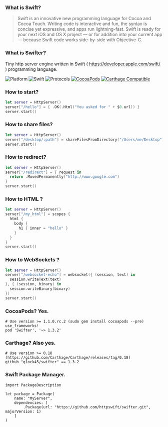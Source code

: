 ### What is Swift?

>Swift is an innovative new programming language for Cocoa and Cocoa Touch. Writing code is interactive and fun, the syntax is concise yet expressive, and apps run lightning-fast. Swift is ready for your next iOS and OS X project — or for addition into your current app — because Swift code works side-by-side with Objective-C.

### What is Swifter?

Tiny http server engine written in Swift ( https://developer.apple.com/swift/ ) programming language.

![Platform](https://img.shields.io/badge/Platform-Linux%20&%20OSX-4BC51D.svg?style=flat)
![Swift](https://img.shields.io/badge/Swift-2.2/3.0--dev-4BC51D.svg?style=flat)
![Protocols](https://img.shields.io/badge/Protocols-HTTP%201.1%20&%20WebSockets-4BC51D.svg?style=flat)
[![CocoaPods](https://img.shields.io/cocoapods/v/Swifter.svg?style=flat)]()
[![Carthage Compatible](https://img.shields.io/badge/Carthage-compatible-4BC51D.svg?style=flat)](https://github.com/Carthage/Carthage)

### How to start?
```swift
let server = HttpServer()
server["/hello"] = { .OK(.Html("You asked for " + $0.url)) }
server.start()
```
### How to share files?
```swift
let server = HttpServer()
server["/desktop/:path"] = shareFilesFromDirectory("/Users/me/Desktop")
server.start()
```
### How to redirect?
```swift
let server = HttpServer()
server["/redirect"] = { request in
  return .MovedPermanently("http://www.google.com")
}
server.start()
```
### How to HTML ?
```swift
let server = HttpServer()
server["/my_html"] = scopes { 
  html {
    body {
      h1 { inner = "hello" }
    }
  }
}
server.start()
```
### How to WebSockets ?
```swift
let server = HttpServer()
server["/websocket-echo"] = websocket({ (session, text) in
  session.writeText(text)
}, { (session, binary) in
  session.writeBinary(binary)
})
server.start()
```
### CocoaPods? Yes.
```
# Use version >= 1.1.0.rc.2 (sudo gem install cocoapods --pre)
use_frameworks!
pod 'Swifter', '~> 1.3.2'
```

### Carthage? Also yes.
```
# Use version >= 0.18 (https://github.com/Carthage/Carthage/releases/tag/0.18)
github "glock45/swifter" == 1.3.2
```

### Swift Package Manager.
```
import PackageDescription

let package = Package(
    name: "MyServer",
    dependencies: [
        .Package(url: "https://github.com/httpswift/swifter.git", majorVersion: 1)
    ]
)
```

